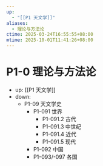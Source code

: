```yaml
---
up:
  - "[[P1 天文学]]"
aliases:
  - 理论与方法论
ctime: 2025-03-24T16:55:55+08:00
mtime: 2025-10-01T11:41:26+08:00
---
```


# P1-0 理论与方法论

- up: [[P1 天文学]]
- down:	
	- P1-09 天文学史
		- P1-091 世界
			- P1-091.2 古代
			- P1-091.3 中世纪
			- P1-091.4 近代
			- P1-091.5 现代
		- P1-092 中国
		- P1-093/-097 各国
	
